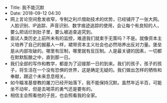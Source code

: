 - Title: 我不能沉默
- Date: 2018-09-12 04:30
- 网上言论空间愈发收窄，专制之利爪借助技术的优势，已经铺开了一张大网。人脸识别、IP追踪、声音识别、数字痕迹追踪的使用，会让每个有良知的人，要么把话烂到肚子里，要么被追查追究到。
- 面试人类历史上前所未有的监控，难道我们就束手无策吗？不是。就像资本主义培养了自己的掘墓人一样，裙带资本主义社会也必然培养出反对力量。堡垒是从内部攻破的。哪里有压制，哪里就有反压制。人是最关键的因素，一切都在默默酝酿之中，直到那一日。
- 我们全部的写作和教学，都是为了迎接那一日的到来。我们的孩子，孩子的孩子，将生活在一个没有恐惧的世界，这是确定无疑的。我们做出怎样的牺牲和奉献，跟这个未来息息相关。
- 如今瞄准基督教的屠刀已经开始落下，我不能保持沉默。虽然年近半百，可能坐不动牢，但是去喝茶的勇气还是要有的。
- 相信主会照看他的子民，也会照看我的全家。
